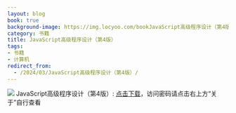 ```yaml
---
layout: blog
book: true
background-image: https://img.locyoo.com/bookJavaScript高级程序设计（第4版）.jpg
category: 书籍
title: JavaScript高级程序设计（第4版）
tags:
- 书籍
- 计算机
redirect_from:
  - /2024/03/JavaScript高级程序设计（第4版）/
---
```

![](https://img.locyoo.com/bookJavaScript高级程序设计（第4版）.jpg)
JavaScript高级程序设计（第4版）: <a name = "ref1" href="https://url18.ctfile.com/f/50983618-1347923506-540dd7?p=3619">点击下载</a>，访问密码请点击右上方“关于”自行查看